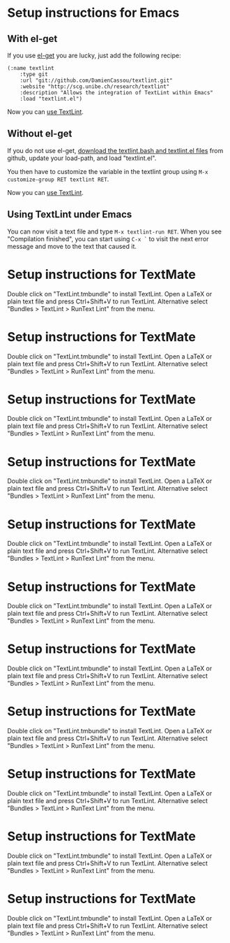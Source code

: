 # Setup instructions for Emacs #

## With el-get ##

If you use [el-get](https://github.com/dimitri/el-get/) you are lucky,
just add the following recipe:

	(:name textlint
	    :type git
	    :url "git://github.com/DamienCassou/textlint.git"
	    :website "http://scg.unibe.ch/research/textlint"
	    :description "Allows the integration of TextLint within Emacs"
	    :load "textlint.el")

Now you can [use TextLint](#emacs-using).

## Without el-get ##

If you do not use el-get,
[download the textlint.bash and textlint.el files](https://github.com/DamienCassou/textlint)
from github, update your load-path, and load "textlint.el".

You then have to customize the variable in the textlint group using
`M-x customize-group RET textlint RET`.

Now you can [use TextLint](#emacs-using).

## Using TextLint under Emacs <a name="emacs-using"></a>

You can now visit a text file and type `M-x textlint-run RET`. When
you see "Compilation finished", you can start using `` C-x ` `` to
visit the next error message and move to the text that caused it.

# Setup instructions for TextMate #

Double click on "TextLint.tmbundle" to install TextLint. Open a LaTeX
or plain text file and press Ctrl+Shift+V to run TextLint. Alternative
select "Bundles > TextLint > RunText Lint" from the menu.

# Setup instructions for TextMate #

Double click on "TextLint.tmbundle" to install TextLint. Open a LaTeX
or plain text file and press Ctrl+Shift+V to run TextLint. Alternative
select "Bundles > TextLint > RunText Lint" from the menu.

# Setup instructions for TextMate #

Double click on "TextLint.tmbundle" to install TextLint. Open a LaTeX
or plain text file and press Ctrl+Shift+V to run TextLint. Alternative
select "Bundles > TextLint > RunText Lint" from the menu.

# Setup instructions for TextMate #

Double click on "TextLint.tmbundle" to install TextLint. Open a LaTeX
or plain text file and press Ctrl+Shift+V to run TextLint. Alternative
select "Bundles > TextLint > RunText Lint" from the menu.

# Setup instructions for TextMate #

Double click on "TextLint.tmbundle" to install TextLint. Open a LaTeX
or plain text file and press Ctrl+Shift+V to run TextLint. Alternative
select "Bundles > TextLint > RunText Lint" from the menu.

# Setup instructions for TextMate #

Double click on "TextLint.tmbundle" to install TextLint. Open a LaTeX
or plain text file and press Ctrl+Shift+V to run TextLint. Alternative
select "Bundles > TextLint > RunText Lint" from the menu.

# Setup instructions for TextMate #

Double click on "TextLint.tmbundle" to install TextLint. Open a LaTeX
or plain text file and press Ctrl+Shift+V to run TextLint. Alternative
select "Bundles > TextLint > RunText Lint" from the menu.

# Setup instructions for TextMate #

Double click on "TextLint.tmbundle" to install TextLint. Open a LaTeX
or plain text file and press Ctrl+Shift+V to run TextLint. Alternative
select "Bundles > TextLint > RunText Lint" from the menu.

# Setup instructions for TextMate #

Double click on "TextLint.tmbundle" to install TextLint. Open a LaTeX
or plain text file and press Ctrl+Shift+V to run TextLint. Alternative
select "Bundles > TextLint > RunText Lint" from the menu.

# Setup instructions for TextMate #

Double click on "TextLint.tmbundle" to install TextLint. Open a LaTeX
or plain text file and press Ctrl+Shift+V to run TextLint. Alternative
select "Bundles > TextLint > RunText Lint" from the menu.

# Setup instructions for TextMate #

Double click on "TextLint.tmbundle" to install TextLint. Open a LaTeX
or plain text file and press Ctrl+Shift+V to run TextLint. Alternative
select "Bundles > TextLint > RunText Lint" from the menu.
